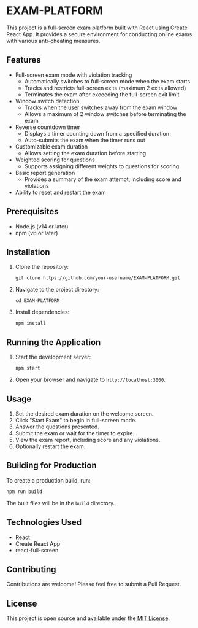 # EXAM-PLATFORM

This project is a full-screen exam platform built with React using Create React App. It provides a secure environment for conducting online exams with various anti-cheating measures.

## Features

- Full-screen exam mode with violation tracking
  - Automatically switches to full-screen mode when the exam starts
  - Tracks and restricts full-screen exits (maximum 2 exits allowed)
  - Terminates the exam after exceeding the full-screen exit limit
- Window switch detection
  - Tracks when the user switches away from the exam window
  - Allows a maximum of 2 window switches before terminating the exam
- Reverse countdown timer
  - Displays a timer counting down from a specified duration
  - Auto-submits the exam when the timer runs out
- Customizable exam duration
  - Allows setting the exam duration before starting
- Weighted scoring for questions
  - Supports assigning different weights to questions for scoring
- Basic report generation
  - Provides a summary of the exam attempt, including score and violations
- Ability to reset and restart the exam

## Prerequisites

- Node.js (v14 or later)
- npm (v6 or later)

## Installation

1. Clone the repository:
   ```
   git clone https://github.com/your-username/EXAM-PLATFORM.git
   ```

2. Navigate to the project directory:
   ```
   cd EXAM-PLATFORM
   ```

3. Install dependencies:
   ```
   npm install
   ```

## Running the Application

1. Start the development server:
   ```
   npm start
   ```

2. Open your browser and navigate to `http://localhost:3000`.

## Usage

1. Set the desired exam duration on the welcome screen.
2. Click "Start Exam" to begin in full-screen mode.
3. Answer the questions presented.
4. Submit the exam or wait for the timer to expire.
5. View the exam report, including score and any violations.
6. Optionally restart the exam.

## Building for Production

To create a production build, run:

```
npm run build
```

The built files will be in the `build` directory.

## Technologies Used

- React
- Create React App
- react-full-screen

## Contributing

Contributions are welcome! Please feel free to submit a Pull Request.

## License

This project is open source and available under the [MIT License](LICENSE).
